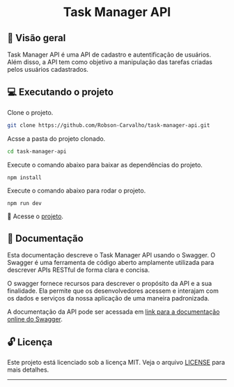<h1 align="center">Task Manager API</h1>

## 🌊 Visão geral

Task Manager API é uma API de cadastro e autentificação de usuários. Além disso, a API tem como objetivo a manipulação das tarefas criadas pelos usuários cadastrados.

## 💻 Executando o projeto

Clone o projeto.

```bash
git clone https://github.com/Robson-Carvalho/task-manager-api.git

```

Acsse a pasta do projeto clonado.

```bash
cd task-manager-api
```

Execute o comando abaixo para baixar as dependências do projeto.

```bash
npm install
```

Execute o comando abaixo para rodar o projeto.

```
npm run dev
```

🚀 Acesse o <a href="http://localhost:3030/">projeto</a>.

## 📄 Documentação

Esta documentação descreve o Task Manager API usando o Swagger. O Swagger é uma ferramenta de código aberto amplamente utilizada para descrever APIs RESTful de forma clara e concisa.

O swagger fornece recursos para descrever o propósito da API e a sua finalidade. Ela permite que os desenvolvedores acessem e interajam com os dados e serviços da nossa aplicação de uma maneira padronizada.

A documentação da API pode ser acessada em <a href="https://taskmanager-api.vercel.app/swagger/">link para a documentação online do Swagger</a>.

## 🔓 Licença

Este projeto está licenciado sob a licença MIT. Veja o arquivo [LICENSE](./LICENSE) para mais detalhes.

---
